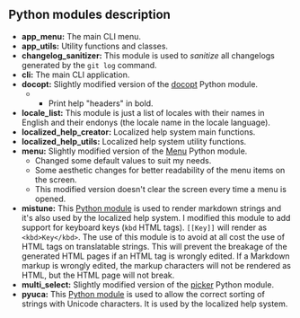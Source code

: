 ## Python modules description

- **app_menu:** The main CLI menu.
- **app_utils:** Utility functions and classes.
- **changelog_sanitizer:** This module is used to *sanitize* all changelogs generated by the `git log` command.
- **cli:** The main CLI application.
- **docopt:** Slightly modified version of the [docopt](https://github.com/docopt/docopt) Python module.
    - - Print help "headers" in bold.
- **locale_list:** This module is just a list of locales with their names in English and their endonys (the locale name in the locale language).
- **localized_help_creator:** Localized help system main functions.
- **localized_help_utils:** Localized help system utility functions.
- **menu:** Slightly modified version of the [Menu](https://pypi.python.org/pypi/Menu) Python module.
    - Changed some default values to suit my needs.
    - Some aesthetic changes for better readability of the menu items on the screen.
    - This modified version doesn't clear the screen every time a menu is opened.
- **mistune:** This [Python module](https://github.com/lepture/mistune) is used to render markdown strings and it's also used by the localized help system. I modified this module to add support for keyboard keys (`kbd` HTML tags). `[[Key]]` will render as `<kbd>Key</kbd>`. The use of this module is to avoid at all cost the use of HTML tags on translatable strings. This will prevent the breakage of the generated HTML pages if an HTML tag is wrongly edited. If a Markdown markup is wrongly edited, the markup characters will not be rendered as HTML, but the HTML page will not break.
- **multi_select:** Slightly modified version of the [picker](https://github.com/MSchuwalow/picker) Python module.
- **pyuca:** This [Python module](https://github.com/jtauber/pyuca) is used to allow the correct sorting of strings with Unicode characters. It is used by the localized help system.
